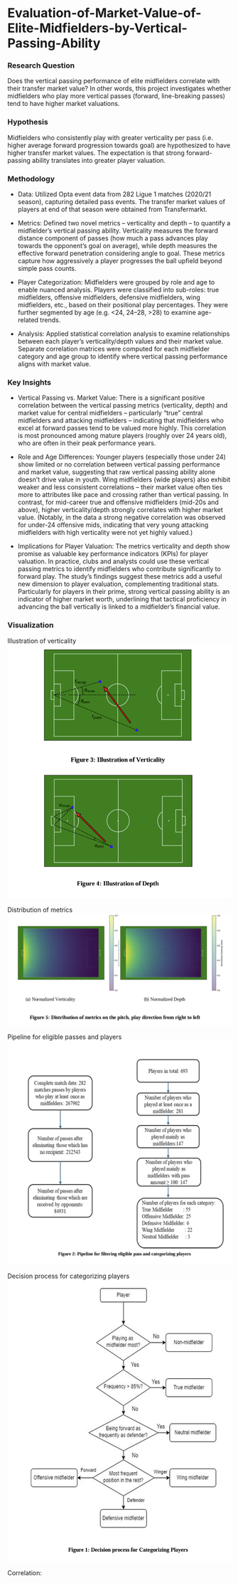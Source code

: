 # Evaluation-of-Market-Value-of-Elite-Midfielders-by-Vertical-Passing-Ability

### Research Question

Does the vertical passing performance of elite midfielders correlate with their transfer market value? In other words, this project investigates whether midfielders who play more vertical passes (forward, line-breaking passes) tend to have higher market valuations.

### Hypothesis

Midfielders who consistently play with greater verticality per pass (i.e. higher average forward progression towards goal) are hypothesized to have higher transfer market values. The expectation is that strong forward-passing ability translates into greater player valuation.

### Methodology

* Data: Utilized Opta event data from 282 Ligue 1 matches (2020/21 season), capturing detailed pass events. The transfer market values of players at end of that season were obtained from Transfermarkt.

* Metrics: Defined two novel metrics – verticality and depth – to quantify a midfielder’s vertical passing ability. Verticality measures the forward distance component of passes (how much a pass advances play towards the opponent’s goal on average), while depth measures the effective forward penetration considering angle to goal. These metrics capture how aggressively a player progresses the ball upfield beyond simple pass counts.

* Player Categorization: Midfielders were grouped by role and age to enable nuanced analysis. Players were classified into sub-roles: true midfielders, offensive midfielders, defensive midfielders, wing midfielders, etc., based on their positional play percentages. They were further segmented by age (e.g. <24, 24–28, >28) to examine age-related trends.

* Analysis: Applied statistical correlation analysis to examine relationships between each player’s verticality/depth values and their market value. Separate correlation matrices were computed for each midfielder category and age group to identify where vertical passing performance aligns with market value.

### Key Insights

* Vertical Passing vs. Market Value: There is a significant positive correlation between the vertical passing metrics (verticality, depth) and market value for central midfielders – particularly “true” central midfielders and attacking midfielders – indicating that midfielders who excel at forward passes tend to be valued more highly. This correlation is most pronounced among mature players (roughly over 24 years old), who are often in their peak performance years.

* Role and Age Differences: Younger players (especially those under 24) show limited or no correlation between vertical passing performance and market value, suggesting that raw vertical passing ability alone doesn’t drive value in youth. Wing midfielders (wide players) also exhibit weaker and less consistent correlations – their market value often ties more to attributes like pace and crossing rather than vertical passing. In contrast, for mid-career true and offensive midfielders (mid-20s and above), higher verticality/depth strongly correlates with higher market value. (Notably, in the data a strong negative correlation was observed for under-24 offensive mids, indicating that very young attacking midfielders with high verticality were not yet highly valued.)

* Implications for Player Valuation: The metrics verticality and depth show promise as valuable key performance indicators (KPIs) for player valuation. In practice, clubs and analysts could use these vertical passing metrics to identify midfielders who contribute significantly to forward play. The study’s findings suggest these metrics add a useful new dimension to player evaluation, complementing traditional stats. Particularly for players in their prime, strong vertical passing ability is an indicator of higher market worth, underlining that tactical proficiency in advancing the ball vertically is linked to a midfielder’s financial value.

### Visualization 
Illustration of verticality ![Verticality](visuals/verticality_depth.png) 

Distribution of metrics ![Distribution](visuals/Distribution.png) 

Pipeline for eligible passes and players ![Pipeline](visuals/pipeline_pass_player.png) 

Decision process for categorizing players ![Category](visuals/player_category.png) 


Correlation: 

